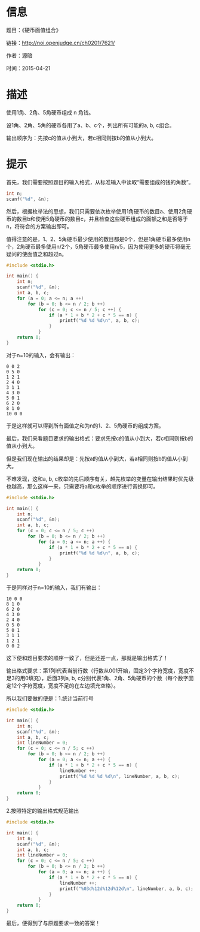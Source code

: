 # 信息
题目：《硬币面值组合》

链接：http://noi.openjudge.cn/ch0201/7621/

作者：源暗

时间：2015-04-21
  
# 描述

使用1角、2角、5角硬币组成 n 角钱。

设1角、2角、5角的硬币各用了a、b、c个，列出所有可能的a, b, c组合。

输出顺序为：先按c的值从小到大，若c相同则按b的值从小到大。

# 提示

首先，我们需要按照题目的输入格式，从标准输入中读取“需要组成的钱的角数”。

```cpp
int n;
scanf("%d", &n);
```

然后，根据枚举法的思想，我们只需要依次枚举使用1角硬币的数目a、使用2角硬币的数目b和使用5角硬币的数目c，并且检查这些硬币组成的面额之和是否等于n，将符合的方案输出即可。

值得注意的是，1、2、5角硬币最少使用的数目都是0个，但是1角硬币最多使用n个，2角硬币最多使用n/2个，5角硬币最多使用n/5，因为使用更多的硬币将毫无疑问的使面值之和超过n。

```cpp
#include <stdio.h>

int main() {
	int n;
	scanf("%d", &n);
	int a, b, c;
	for (a = 0; a <= n; a ++)
		for (b = 0; b <= n / 2; b ++)
			for (c = 0; c <= n / 5; c ++) {
				if (a * 1 + b * 2 + c * 5 == n) {
					printf("%d %d %d\n", a, b, c);
				}
			}
	return 0;
}
```

对于n=10的输入，会有输出：

```
0 0 2
0 5 0
1 2 1
2 4 0
3 1 1
4 3 0
5 0 1
6 2 0
8 1 0
10 0 0
```

于是这样就可以得到所有面值之和为n的1、2、5角硬币的组成方案。

最后，我们来看题目要求的输出格式：要求先按c的值从小到大，若c相同则按b的值从小到大。

但是我们现在输出的结果却是：先按a的值从小到大，若a相同则按b的值从小到大。

不难发现，这和a, b, c枚举的先后顺序有关，越先枚举的变量在输出结果时优先级也越高，那么这样一来，只需要将a和c枚举的顺序进行调换即可。

```cpp
#include <stdio.h>

int main() {
	int n;
	scanf("%d", &n);
	int a, b, c;
	for (c = 0; c <= n / 5; c ++)
		for (b = 0; b <= n / 2; b ++)
			for (a = 0; a <= n; a ++) {
				if (a * 1 + b * 2 + c * 5 == n) {
					printf("%d %d %d\n", a, b, c);
				}
			}
	return 0;
}
```

于是同样对于n=10的输入，我们有输出：

```
10 0 0
8 1 0
6 2 0
4 3 0
2 4 0
0 5 0
5 0 1
3 1 1
1 2 1
0 0 2
```

这下便和题目要求的顺序一致了，但是还差一点，那就是输出格式了！

输出格式要求：第1列i代表当前行数（行数从001开始，固定3个字符宽度，宽度不足3的用0填充），后面3列a, b, c分别代表1角、2角、5角硬币的个数（每个数字固定12个字符宽度，宽度不足的在左边填充空格）。

所以我们要做的便是：1.统计当前行号

```cpp
#include <stdio.h>

int main() {
	int n;
	scanf("%d", &n);
	int a, b, c;
	int lineNumber = 0;
	for (c = 0; c <= n / 5; c ++)
		for (b = 0; b <= n / 2; b ++)
			for (a = 0; a <= n; a ++) {
				if (a * 1 + b * 2 + c * 5 == n) {
					lineNumber ++;
					printf("%d %d %d %d\n", lineNumber, a, b, c);
				}
			}
	return 0;
}
```

2.按照特定的输出格式规范输出

```cpp
#include <stdio.h>

int main() {
	int n;
	scanf("%d", &n);
	int a, b, c;
	int lineNumber = 0;
	for (c = 0; c <= n / 5; c ++)
		for (b = 0; b <= n / 2; b ++)
			for (a = 0; a <= n; a ++) {
				if (a * 1 + b * 2 + c * 5 == n) {
					lineNumber ++;
					printf("%03d%12d%12d%12d\n", lineNumber, a, b, c);
				}
			}
	return 0;
}
```

最后，便得到了与原题要求一致的答案！